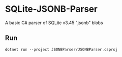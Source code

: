 # SQLite-JSONB-Parser
A basic C# parser of SQLite v3.45 "jsonb" blobs


## Run
`dotnet run --project JSONBParser/JSONBParser.csproj`